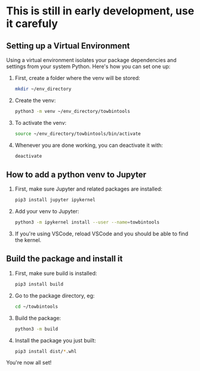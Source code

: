 # This is still in early development, use it carefuly

## Setting up a Virtual Environment

Using a virtual environment isolates your package dependencies and settings from your system Python.
Here's how you can set one up:

1. First, create a folder where the venv will be stored:

   ```bash
   mkdir ~/env_directory

2. Create the venv:

    ```bash
    python3 -m venv ~/env_directory/towbintools

3. To activate the venv:

    ```bash
    source ~/env_directory/towbintools/bin/activate

4. Whenever you are done working, you can deactivate it with:

    ```bash
    deactivate

## How to add a python venv to Jupyter

1. First, make sure Jupyter and related packages are installed:

    ```bash
    pip3 install jupyter ipykernel

2. Add your venv to Jupyter:

    ```bash
    python3 -m ipykernel install --user --name=towbintools

3. If you're using VSCode, reload VSCode and you should be able to find the kernel. 

## Build the package and install it

1. First, make sure build is installed:

    ```bash
    pip3 install build

2. Go to the package directory, eg:

    ```bash
    cd ~/towbintools

3. Build the package:

    ```bash
    python3 -m build

4. Install the package you just built:

    ```bash
    pip3 install dist/*.whl

You're now all set!
